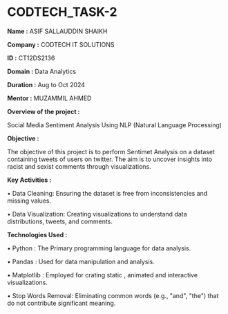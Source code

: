# CODTECH_TASK-2
**Name :** ASIF SALLAUDDIN SHAIKH

**Company :** CODTECH IT SOLUTIONS 

**ID :** CT12DS2136

**Domain :** Data Analytics 

**Duration :** Aug to Oct 2024 

**Mentor :** MUZAMMIL AHMED


**Overview of the project :**

Social Media Sentiment Analysis Using NLP (Natural Language Processing)

**Objective :** 

The objective of this project is to perform Sentimet Analysis on a dataset containing tweets of users on twitter. The aim is to uncover insights into racist and sexist comments through visualizations.

**Key Activities :** 

• Data Cleaning: Ensuring the dataset is free from inconsistencies and missing values.

• Data Visualization: Creating visualizations to understand data distributions, tweets, and comments.

**Technologies Used :**

• Python : The Primary programming language for data analysis. 

• Pandas : Used for data manipulation and analysis. 

• Matplotlib : Employed for crating static , animated and interactive visualizations. 

• Stop Words Removal: Eliminating common words (e.g., "and", "the") that do not contribute significant meaning.
